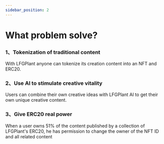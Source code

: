 ```yaml
---
sidebar_position: 2
---
```


# What problem solve?

### 1、Tokenization of traditional content

With LFGPlant anyone can tokenize its creation content into an NFT and ERC20.

### 2、Use AI to stimulate creative vitality

Users can combine their own creative ideas with LFGPlant AI to get their own unique creative content.

### 3、Give ERC20 real power

When a user owns 51% of the content published by a collection of LFGPlant's ERC20, he has permission to change the owner of the NFT ID and all related content
